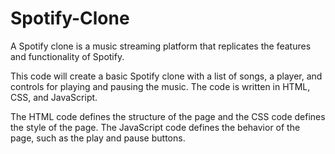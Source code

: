 # Spotify-Clone
A Spotify clone is a music streaming platform that replicates the features and functionality of Spotify.

This code will create a basic Spotify clone with a list of songs, a player, and controls for playing and pausing the music. The code is written in HTML, CSS, and JavaScript.

The HTML code defines the structure of the page and the CSS code defines the style of the page. The JavaScript code defines the behavior of the page, such as the play and pause buttons.
